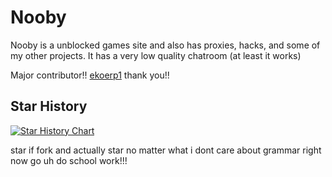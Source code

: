 <h1>Nooby</h1>
<p>Nooby is a unblocked games site and also has proxies, hacks, and some of my other projects. It has a very low quality chatroom (at least it works)</p>

Major contributor!!
<a href="https://github.com/ekoerp1">ekoerp1</a>
thank you!!
## Star History

[![Star History Chart](https://api.star-history.com/svg?repos=bcrhbrhcdb/Nooby&type=Date)](https://star-history.com/#bcrhbrhcdb/Nooby&Date)

star if fork and actually star no matter what i dont care about grammar right now go uh do school work!!!
